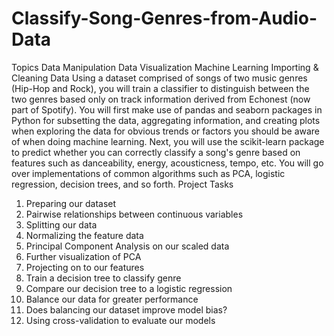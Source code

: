 # Classify-Song-Genres-from-Audio-Data
Topics
Data Manipulation
Data Visualization
Machine Learning
Importing & Cleaning Data
Using a dataset comprised of songs of two music genres (Hip-Hop and Rock), you will train a classifier to distinguish between the two genres based only on track information derived from Echonest (now part of Spotify). You will first make use of pandas and seaborn packages in Python for subsetting the data, aggregating information, and creating plots when exploring the data for obvious trends or factors you should be aware of when doing machine learning.  Next, you will use the scikit-learn package to predict whether you can correctly classify a song's genre based on features such as danceability, energy, acousticness, tempo, etc. You will go over implementations of common algorithms such as PCA, logistic regression, decision trees, and so forth.
Project Tasks
1. Preparing our dataset
2. Pairwise relationships between continuous variables
3. Splitting our data
4. Normalizing the feature data
5. Principal Component Analysis on our scaled data
6. Further visualization of PCA
7. Projecting on to our features
8. Train a decision tree to classify genre
9. Compare our decision tree to a logistic regression
10. Balance our data for greater performance
11. Does balancing our dataset improve model bias?
12. Using cross-validation to evaluate our models
